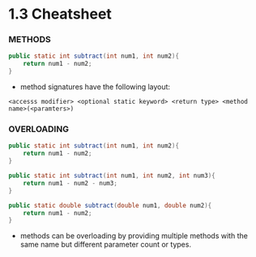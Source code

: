 # 1.3 Cheatsheet

### METHODS

```java
public static int subtract(int num1, int num2){
	return num1 - num2;
}
```
- method signatures have the following layout: 

`<accesss modifier> <optional static keyword> <return type> <method name>(<paramters>)`

### OVERLOADING

```java
public static int subtract(int num1, int num2){
	return num1 - num2;
}

public static int subtract(int num1, int num2, int num3){
	return num1 - num2 - num3;
}

public static double subtract(double num1, double num2){
	return num1 - num2;
}
```

- methods can be overloading by providing multiple methods with the same name but different parameter count or types. 